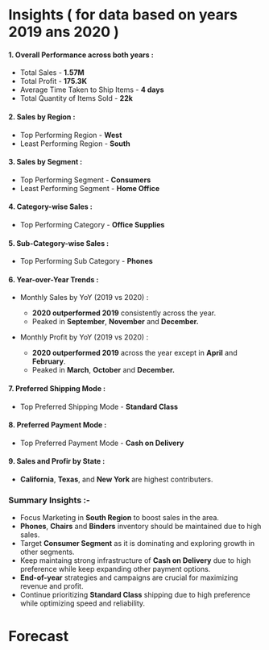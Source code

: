 # Insights ( for data based on years 2019 ans 2020 )

#### 1. Overall Performance across both years :
   - Total Sales - **1.57M**
   - Total Profit - **175.3K**
   - Average Time Taken to Ship Items - **4 days**
   - Total Quantity of Items Sold - **22k**

#### 2. Sales by Region :
   - Top Performing Region - **West**
   - Least Performing Region - **South**

#### 3. Sales by Segment :
   - Top Performing Segment - **Consumers**
   - Least Performing Segment - **Home Office**

#### 4. Category-wise Sales :
   - Top Performing Category - **Office Supplies**

#### 5. Sub-Category-wise Sales :
   - Top Performing Sub Category - **Phones**

#### 6. Year-over-Year Trends :
   - Monthly Sales by YoY (2019 vs 2020) :
     
     - **2020 outperformed 2019** consistently across the year.
     - Peaked in **September**, **November** and **December.**
       
   - Monthly Profit by YoY (2019 vs 2020) :
     
     - **2020 outperformed 2019** across the year except in **April** and **February**.
     - Peaked in **March**, **October** and **December.**

#### 7. Preferred Shipping Mode :
   - Top Preferred Shipping Mode - **Standard Class**

#### 8. Preferred Payment Mode :
   - Top Preferred Payment Mode - **Cash on Delivery**

#### 9. Sales and Profir by State :
   - **California**, **Texas**, and **New York** are highest contributers.


### Summary Insights :-
- Focus Marketing in **South Region** to boost sales in the area.
- **Phones**, **Chairs** and **Binders** inventory should be maintained due to high sales.
- Target **Consumer Segment** as it is dominating and exploring growth in other segments.
- Keep maintaing strong infrastructure of **Cash on Delivery** due to high preference while keep expanding other payment options.
- **End-of-year** strategies and campaigns are crucial for maximizing revenue and profit.
- Continue prioritizing **Standard Class** shipping due to high preference while optimizing speed and reliability.


# Forecast



